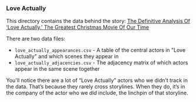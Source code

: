 ### Love Actually

This directory contains the data behind the story: [The Definitive Analysis Of ‘Love Actually,’ The Greatest Christmas Movie Of Our Time](https://fivethirtyeight.com/features/the-definitive-analysis-of-love-actually-the-greatest-christmas-movie-of-our-time/)

There are two data files:

 * `love_actually_appearances.csv` - A table of the central actors in "Love Actually" and which scenes they appear in
 * `love_actually_adjacencies.csv` - The adjacency matrix of which actors appear in the same scene together 

You'll notice there are a lot of “Love Actually” actors who we didn’t track in the data. That’s because they rarely cross storylines. When they do, it’s in the company of the actor who we *did* include, the linchpin of that storyline.
